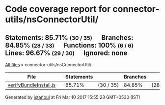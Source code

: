 <!doctype html>
<html lang="en">
<head>
    <title>Code coverage report for connector-utils/nsConnectorUtil/</title>
    <meta charset="utf-8">
    <link rel="stylesheet" href="../../prettify.css">
    <link rel="stylesheet" href="../../base.css">
    <style type='text/css'>
        div.coverage-summary .sorter {
            background-image: url(../../sort-arrow-sprite.png);
        }
    </style>
</head>
<body>
<div class="header high">
    <h1>Code coverage report for <span class="entity">connector-utils/nsConnectorUtil/</span></h1>
    <h2>
        Statements: <span class="metric">85.71% <small>(30 / 35)</small></span> &nbsp;&nbsp;&nbsp;&nbsp;
        Branches: <span class="metric">84.85% <small>(28 / 33)</small></span> &nbsp;&nbsp;&nbsp;&nbsp;
        Functions: <span class="metric">100% <small>(6 / 6)</small></span> &nbsp;&nbsp;&nbsp;&nbsp;
        Lines: <span class="metric">96.67% <small>(29 / 30)</small></span> &nbsp;&nbsp;&nbsp;&nbsp;
        Ignored: <span class="metric"><span class="ignore-none">none</span></span> &nbsp;&nbsp;&nbsp;&nbsp;
    </h2>
    <div class="path"><a href="../../index.html">All files</a> &#187; connector-utils/nsConnectorUtil/</div>
</div>
<div class="body">
<div class="coverage-summary">
<table>
<thead>
<tr>
   <th data-col="file" data-fmt="html" data-html="true" class="file">File</th>
   <th data-col="pic" data-type="number" data-fmt="html" data-html="true" class="pic"></th>
   <th data-col="statements" data-type="number" data-fmt="pct" class="pct">Statements</th>
   <th data-col="statements_raw" data-type="number" data-fmt="html" class="abs"></th>
   <th data-col="branches" data-type="number" data-fmt="pct" class="pct">Branches</th>
   <th data-col="branches_raw" data-type="number" data-fmt="html" class="abs"></th>
   <th data-col="functions" data-type="number" data-fmt="pct" class="pct">Functions</th>
   <th data-col="functions_raw" data-type="number" data-fmt="html" class="abs"></th>
   <th data-col="lines" data-type="number" data-fmt="pct" class="pct">Lines</th>
   <th data-col="lines_raw" data-type="number" data-fmt="html" class="abs"></th>
</tr>
</thead>
<tbody><tr>
	<td class="file high" data-value="verifyBundleInstall.js"><a href="verifyBundleInstall.js.html">verifyBundleInstall.js</a></td>
	<td data-value="85.71" class="pic high"><span class="cover-fill" style="width: 85px;"></span><span class="cover-empty" style="width:15px;"></span></td>
	<td data-value="85.71" class="pct high">85.71%</td>
	<td data-value="35" class="abs high">(30&nbsp;/&nbsp;35)</td>
	<td data-value="84.85" class="pct high">84.85%</td>
	<td data-value="33" class="abs high">(28&nbsp;/&nbsp;33)</td>
	<td data-value="100" class="pct high">100%</td>
	<td data-value="6" class="abs high">(6&nbsp;/&nbsp;6)</td>
	<td data-value="96.67" class="pct high">96.67%</td>
	<td data-value="30" class="abs high">(29&nbsp;/&nbsp;30)</td>
	</tr>

</tbody>
</table>
</div>
</div>
<div class="footer">
    <div class="meta">Generated by <a href="http://istanbul-js.org/" target="_blank">istanbul</a> at Fri Mar 10 2017 15:55:23 GMT+0530 (IST)</div>
</div>
<script src="../../prettify.js"></script>
<script>
window.onload = function () {
        if (typeof prettyPrint === 'function') {
            prettyPrint();
        }
};
</script>
<script src="../../sorter.js"></script>
</body>
</html>
